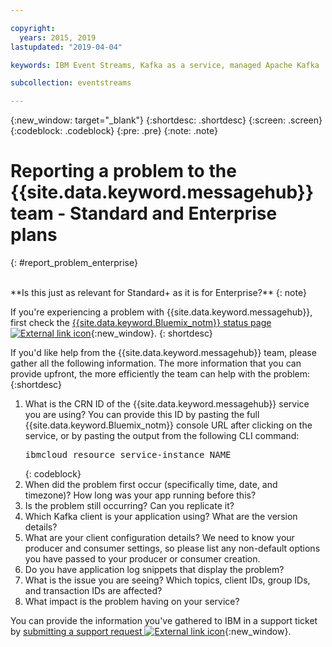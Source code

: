 ```yaml
---

copyright:
  years: 2015, 2019
lastupdated: "2019-04-04"

keywords: IBM Event Streams, Kafka as a service, managed Apache Kafka

subcollection: eventstreams

---
```


{:new_window: target="_blank"}
{:shortdesc: .shortdesc}
{:screen: .screen}
{:codeblock: .codeblock}
{:pre: .pre}
{:note: .note}

# Reporting a problem to the {{site.data.keyword.messagehub}} team - Standard and Enterprise plans
{: #report_problem_enterprise}

<br/>
**Is this just as relevant for Standard+ as it is for Enterprise?**
{: note}

If you're experiencing a problem with {{site.data.keyword.messagehub}}, first check the [{{site.data.keyword.Bluemix_notm}} status page ![External link icon](../../icons/launch-glyph.svg "External link icon")](https://cloud.ibm.com/status?selected=status){:new_window}.
{: shortdesc}

If you'd like help from the {{site.data.keyword.messagehub}} team, please gather all the following information. The more information that you can provide upfront, the more efficiently the team can help with the problem:
{:shortdesc}

1. What is the CRN ID of the {{site.data.keyword.messagehub}} service you are
   using?  You can provide this ID by pasting the full
   {{site.data.keyword.Bluemix_notm}} console URL after clicking on the
   service, or by pasting the output from the following CLI command:<br/>
   <pre class="pre">
   ibmcloud resource service-instance NAME
   </pre>
	{: codeblock}
2. When did the problem first occur (specifically time, date, and timezone)?
   How long was your app running before this?
3. Is the problem still occurring? Can you replicate it?
4. Which Kafka client is your application using? What are the version details?
5. What are your client configuration details? We need to know your producer and consumer settings, so please list any non-default options you have passed to your producer or consumer creation.
6. Do you have application log snippets that display the problem?
7. What is the issue you are seeing? Which topics, client IDs, group IDs, and
   transaction IDs are affected?
8. What impact is the problem having on your service?

You can provide the information you've gathered to IBM in a support ticket by [submitting a support request ![External link icon](../../icons/launch-glyph.svg "External link icon")](/docs/get-support?topic=get-support-getting-customer-support#using-avatar){:new_window}.








